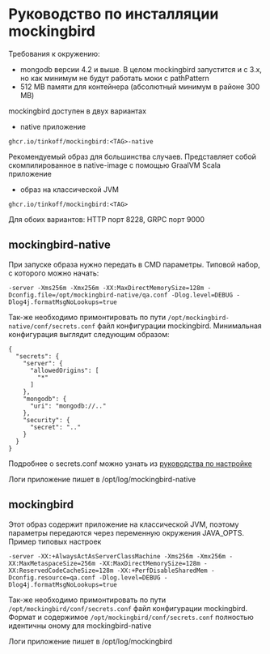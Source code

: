 # Руководство по инсталляции mockingbird

Требования к окружению:
- mongodb версии 4.2 и выше. В целом mockingbird запустится и с 3.x, но как минимум не будут работать моки с pathPattern
- 512 MB памяти для контейнера (абсолютный минимум в районе 300 MB)

mockingbird доступен в двух вариантах
- native приложение

`ghcr.io/tinkoff/mockingbird:<TAG>-native`

Рекомендуемый образ для большинства случаев. Представляет собой скомпилированное в native-image с помощью GraalVM Scala приложение

- образ на классической JVM

`ghcr.io/tinkoff/mockingbird:<TAG>`

Для обоих вариантов: HTTP порт 8228, GRPC порт 9000

## mockingbird-native

При запуске образа нужно передать в CMD параметры. Типовой набор, с которого можно начать:

`-server -Xms256m -Xmx256m -XX:MaxDirectMemorySize=128m -Dconfig.file=/opt/mockingbird-native/qa.conf -Dlog.level=DEBUG -Dlog4j.formatMsgNoLookups=true`

Так-же необходимо примонтировать по пути `/opt/mockingbird-native/conf/secrets.conf` файл конфигурации mockingbird.
Минимальная конфигурация выглядит следующим образом:

```
{
  "secrets": {
    "server": {
      "allowedOrigins": [
        "*"
      ]
    },
    "mongodb": {
      "uri": "mongodb://.."
    },
    "security": {
      "secret": ".."
    }
  }
}
```
Подробнее о secrets.conf можно узнать из [руководства по настройке](configuration.md)

Логи приложение пишет в /opt/log/mockingbird-native

## mockingbird

Этот образ содержит приложение на классической JVM, поэтому параметры передаются через переменную окружения JAVA_OPTS.
Пример типовых настроек

`-server -XX:+AlwaysActAsServerClassMachine -Xms256m -Xmx256m -XX:MaxMetaspaceSize=256m -XX:MaxDirectMemorySize=128m -XX:ReservedCodeCacheSize=128m -XX:+PerfDisableSharedMem -Dconfig.resource=qa.conf -Dlog.level=DEBUG -Dlog4j.formatMsgNoLookups=true`

Так-же необходимо примонтировать по пути `/opt/mockingbird/conf/secrets.conf` файл конфигурации mockingbird.
Формат и содержимое `/opt/mockingbird/conf/secrets.conf` полностью идентичны оному для mockingbird-native

Логи приложение пишет в /opt/log/mockingbird
